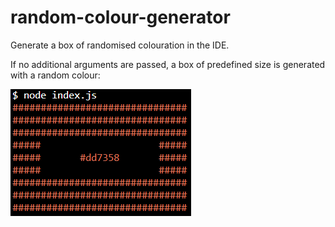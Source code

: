 # random-colour-generator

Generate a box of randomised colouration in the IDE.

If no additional arguments are passed, a box of predefined size is generated with a random colour:

![Randomised colour box](/images/01.png)

